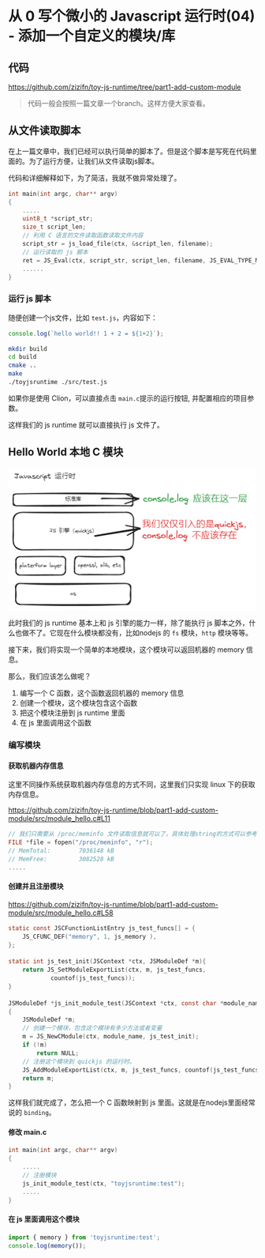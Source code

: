 # 从 0 写个微小的 Javascript 运行时(04) - 添加一个自定义的模块/库

## 代码

https://github.com/zizifn/toy-js-runtime/tree/part1-add-custom-module

> 代码一般会按照一篇文章一个branch。这样方便大家查看。


## 从文件读取脚本

在上一篇文章中，我们已经可以执行简单的脚本了。但是这个脚本是写死在代码里面的。为了运行方便，让我们从文件读取js脚本。

代码和详细解释如下，为了简洁，我就不做异常处理了。

```c
int main(int argc, char** argv)
{
    .....
    uint8_t *script_str;
    size_t script_len;
    // 利用 C 语言的文件读取函数读取文件内容
    script_str = js_load_file(ctx, &script_len, filename);
    // 运行读取的 js 脚本
    ret = JS_Eval(ctx, script_str, script_len, filename, JS_EVAL_TYPE_MODULE);
    ......
}

```

### 运行 js 脚本
随便创建一个js文件，比如 `test.js`，内容如下：
```js
console.log(`hello world!! 1 + 2 = ${1+2}`);
```

```bash
mkdir build
cd build
cmake ..
make
./toyjsruntime ./src/test.js
``` 

如果你是使用 Clion，可以直接点击 `main.c`提示的运行按钮, 并配置相应的项目参数。

这样我们的 js runtime 就可以直接执行 js 文件了。

## Hello World 本地 C 模块

![03-1](./03-jsruntime.excalidraw.png)

此时我们的 js runtime 基本上和 js 引擎的能力一样，除了能执行 js 脚本之外，什么也做不了。它现在什么模块都没有，比如nodejs 的 `fs` 模块，`http` 模块等等。

接下来，我们将实现一个简单的本地模块，这个模块可以返回机器的 memory 信息。

那么，我们应该怎么做呢？

1. 编写一个 C 函数，这个函数返回机器的 memory 信息
2. 创建一个模块，这个模块包含这个函数
3. 把这个模块注册到 js runtime 里面
4. 在 js 里面调用这个函数

### 编写模块

#### 获取机器内存信息

这里不同操作系统获取机器内存信息的方式不同，这里我们只实现 linux 下的获取内存信息。

https://github.com/zizifn/toy-js-runtime/blob/part1-add-custom-module/src/module_hello.c#L11

```c
// 我们只需要从 /proc/meminfo 文件读取信息就可以了，具体处理string的方式可以参考代码
FILE *file = fopen("/proc/meminfo", "r");
// MemTotal:        7036148 kB
// MemFree:         3082528 kB  
.....
```

#### 创建并且注册模块

https://github.com/zizifn/toy-js-runtime/blob/part1-add-custom-module/src/module_hello.c#L58

```c
static const JSCFunctionListEntry js_test_funcs[] = {
    JS_CFUNC_DEF("memory", 1, js_memory ),
};

static int js_test_init(JSContext *ctx, JSModuleDef *m){
    return JS_SetModuleExportList(ctx, m, js_test_funcs,
            countof(js_test_funcs));
}

JSModuleDef *js_init_module_test(JSContext *ctx, const char *module_name)
{
    JSModuleDef *m;
    // 创建一个模块，包含这个模块有多少方法或者变量
    m = JS_NewCModule(ctx, module_name, js_test_init);
    if (!m)
        return NULL;
    // 注册这个模块到 quickjs 的运行时。
    JS_AddModuleExportList(ctx, m, js_test_funcs, countof(js_test_funcs));
    return m;
}
```

这样我们就完成了，怎么把一个 C 函数映射到 js 里面。这就是在nodejs里面经常说的 `binding`。

#### 修改 main.c

```c
int main(int argc, char** argv)
{
    .....
    // 注册模块
    js_init_module_test(ctx, "toyjsruntime:test");
    .....
}
```

#### 在 js 里面调用这个模块

```js
import { memory } from 'toyjsruntime:test';
console.log(memory());
```